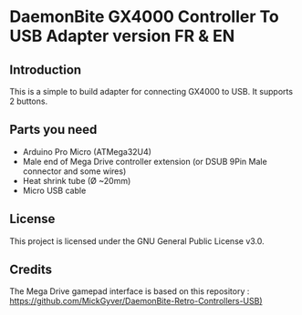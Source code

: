 # DaemonBite GX4000 Controller To USB Adapter version FR & EN
## Introduction
This is a simple to build adapter for connecting GX4000 to USB. It supports 2 buttons.

## Parts you need
- Arduino Pro Micro (ATMega32U4)
- Male end of Mega Drive controller extension (or DSUB 9Pin Male connector and some wires)
- Heat shrink tube (Ø ~20mm)
- Micro USB cable

## License
This project is licensed under the GNU General Public License v3.0.

## Credits
The Mega Drive gamepad interface is based on this repository : [https://github.com/MickGyver/DaemonBite-Retro-Controllers-USB)](https://github.com/MickGyver/DaemonBite-Retro-Controllers-USB)
